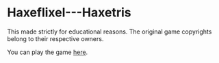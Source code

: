 # Haxeflixel---Haxetris



This made strictly for educational reasons. The original game copyrights belong to their respective owners. 

You can play the game [here](https://harpwood.itch.io/haxetris-game-prototype-for-haxeflixel).